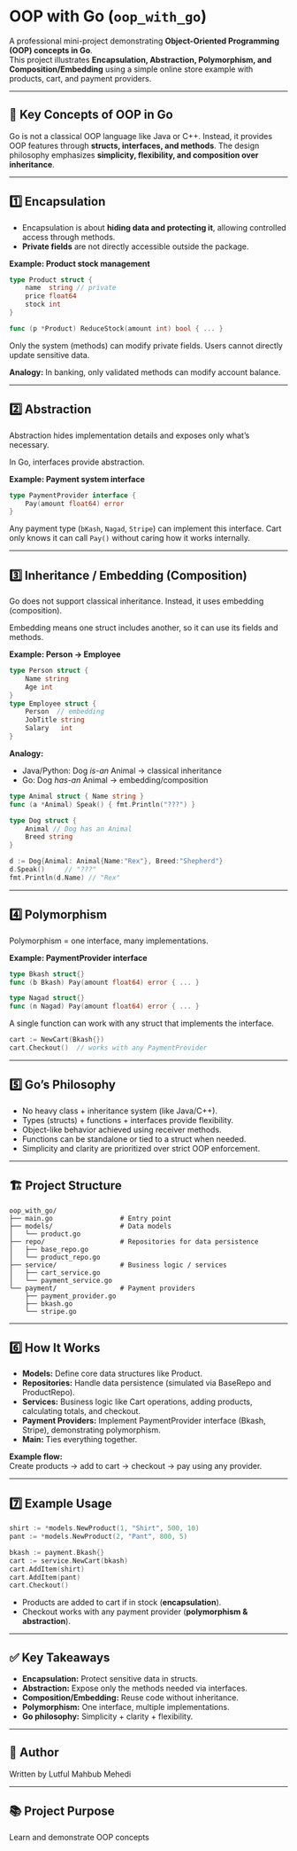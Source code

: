 # OOP with Go (`oop_with_go`)

A professional mini-project demonstrating **Object-Oriented Programming (OOP) concepts in Go**.  
This project illustrates **Encapsulation, Abstraction, Polymorphism, and Composition/Embedding** using a simple online store example with products, cart, and payment providers.

---

## 🎯 Key Concepts of OOP in Go

Go is not a classical OOP language like Java or C++. Instead, it provides OOP features through **structs, interfaces, and methods**. The design philosophy emphasizes **simplicity, flexibility, and composition over inheritance**.

---

## 1️⃣ Encapsulation

- Encapsulation is about **hiding data and protecting it**, allowing controlled access through methods.
- **Private fields** are not directly accessible outside the package.

**Example: Product stock management**
```go
type Product struct {
    name  string // private
    price float64
    stock int
}

func (p *Product) ReduceStock(amount int) bool { ... }
```
Only the system (methods) can modify private fields. Users cannot directly update sensitive data.

**Analogy:** In banking, only validated methods can modify account balance.

---

## 2️⃣ Abstraction

Abstraction hides implementation details and exposes only what’s necessary.

In Go, interfaces provide abstraction.

**Example: Payment system interface**
```go
type PaymentProvider interface {
    Pay(amount float64) error
}
```
Any payment type (`bKash`, `Nagad`, `Stripe`) can implement this interface. Cart only knows it can call `Pay()` without caring how it works internally.

---

## 3️⃣ Inheritance / Embedding (Composition)

Go does not support classical inheritance. Instead, it uses embedding (composition).

Embedding means one struct includes another, so it can use its fields and methods.

**Example: Person → Employee**
```go
type Person struct { 
    Name string
    Age int 
}
type Employee struct {
    Person  // embedding
    JobTitle string
    Salary   int
}
```

**Analogy:**
- Java/Python: Dog *is-an* Animal → classical inheritance
- Go: Dog *has-an* Animal → embedding/composition

```go
type Animal struct { Name string }
func (a *Animal) Speak() { fmt.Println("???") }

type Dog struct {
    Animal // Dog has an Animal
    Breed string
}

d := Dog{Animal: Animal{Name:"Rex"}, Breed:"Shepherd"}
d.Speak()     // "???"
fmt.Println(d.Name) // "Rex"
```

---

## 4️⃣ Polymorphism

Polymorphism = one interface, many implementations.

**Example: PaymentProvider interface**
```go
type Bkash struct{}
func (b Bkash) Pay(amount float64) error { ... }

type Nagad struct{}
func (n Nagad) Pay(amount float64) error { ... }
```
A single function can work with any struct that implements the interface.

```go
cart := NewCart(Bkash{})
cart.Checkout()  // works with any PaymentProvider
```

---

## 5️⃣ Go’s Philosophy

- No heavy class + inheritance system (like Java/C++).
- Types (structs) + functions + interfaces provide flexibility.
- Object-like behavior achieved using receiver methods.
- Functions can be standalone or tied to a struct when needed.
- Simplicity and clarity are prioritized over strict OOP enforcement.

---

## 🏗 Project Structure

```
oop_with_go/
├── main.go                 # Entry point
├── models/                 # Data models
│   └── product.go
├── repo/                   # Repositories for data persistence
│   ├── base_repo.go
│   └── product_repo.go
├── service/                # Business logic / services
│   ├── cart_service.go
│   └── payment_service.go
└── payment/                # Payment providers
    ├── payment_provider.go
    ├── bkash.go
    └── stripe.go
```

---

## 6️⃣ How It Works

- **Models:** Define core data structures like Product.
- **Repositories:** Handle data persistence (simulated via BaseRepo and ProductRepo).
- **Services:** Business logic like Cart operations, adding products, calculating totals, and checkout.
- **Payment Providers:** Implement PaymentProvider interface (Bkash, Stripe), demonstrating polymorphism.
- **Main:** Ties everything together.

**Example flow:**  
Create products → add to cart → checkout → pay using any provider.

---

## 7️⃣ Example Usage

```go
shirt := *models.NewProduct(1, "Shirt", 500, 10)
pant := *models.NewProduct(2, "Pant", 800, 5)

bkash := payment.Bkash{}
cart := service.NewCart(bkash)
cart.AddItem(shirt)
cart.AddItem(pant)
cart.Checkout()
```
- Products are added to cart if in stock (**encapsulation**).
- Checkout works with any payment provider (**polymorphism & abstraction**).

---

## ✅ Key Takeaways

- **Encapsulation:** Protect sensitive data in structs.
- **Abstraction:** Expose only the methods needed via interfaces.
- **Composition/Embedding:** Reuse code without inheritance.
- **Polymorphism:** One interface, multiple implementations.
- **Go philosophy:** Simplicity + clarity + flexibility.

---

## 👤 Author

Written by Lutful Mahbub Mehedi

---

## 📚 Project Purpose

Learn and demonstrate OOP concepts